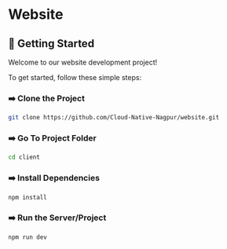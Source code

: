 # Website

## 🌟 Getting Started

Welcome to our website development project!

To get started, follow these simple steps:

### ➡️ Clone the Project

```bash
git clone https://github.com/Cloud-Native-Nagpur/website.git
```

### ➡️ Go To Project Folder

```bash
cd client
```
### ➡️ Install Dependencies

```bash
npm install
```

### ➡️ Run the Server/Project

```bash
npm run dev
```
